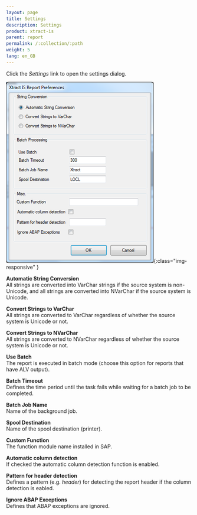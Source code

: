 ```yaml
---
layout: page
title: Settings
description: Settings
product: xtract-is
parent: report
permalink: /:collection/:path
weight: 5
lang: en_GB
---
```


Click the *Settings* link to open the settings dialog.

![Report-Preferences](/img/content/Report-Preferences.png){:class="img-responsive" }

**Automatic String Conversion**<br>
All strings are converted into VarChar strings if the source system is non-Unicode, and all strings are converted into NVarChar if the source system is Unicode.

**Convert Strings to VarChar**<br>
All strings are converted to VarChar regardless of whether the source system is Unicode or not.

**Convert Strings to NVarChar**<br>
All strings are converted to NVarChar regardless of whether the source system is Unicode or not.

**Use Batch**<br>
The report is executed in batch mode (choose this option for reports that have ALV output).

**Batch Timeout**<br>
Defines the time period until the task fails while waiting for a batch job to be completed.

**Batch Job Name**<br>
Name of the background job.

**Spool Destination**<br>
Name of the spool destination (printer).

**Custom Function**<br>
The function module name installed in SAP.

**Automatic column detection**<br>
If checked the automatic column detection function is enabled.

**Pattern for header detection**<br>
Defines a pattern (e.g. *header*) for detecting the report header if the column detection is eabled.

**Ignore ABAP Exceptions**<br>
Defines that ABAP exceptions are ignored.

